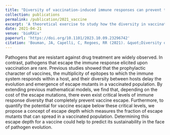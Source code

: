 ```yaml
---
title: "Diversity of vaccination-induced immune responses can prevent the spread of vaccine escape mutants"
collection: publications
permalink: /publication/2021_vaccine
excerpt: 'A theoretical exercise to study how the diversity in vaccination-induced immune responses can explain (in part) why vaccination escape is less often observed compared to resistance to treatment.'
date: 2021-04-21
venue: 'bioRXiv'
paperurl: 'https://doi.org/10.1101/2023.10.09.23296742'
citation: 'Bouman, JA, Capelli, C, Regoes, RR (2021). &quot;Diversity of vaccination-induced immune responses can prevent the spread of vaccine escape mutants&quot; <i>BioRXiv preprent</i>'
---
```


Pathogens that are resistant against drug treatment are widely observed. In contrast, pathogens that escape the immune response elicited upon vaccination are rare. Previous studies showed that the prophylactic character of vaccines, the multiplicity of epitopes to which the immune system responds within a host, and their diversity between hosts delay the evolution and emergence of escape mutants in a vaccinated population. By extending previous mathematical models, we find that, depending on the cost of the escape mutations, there even exist critical levels of immune response diversity that completely prevent vaccine escape. Furthermore, to quantify the potential for vaccine escape below these critical levels, we propose a concept of escape depth which measures the fraction of escape mutants that can spread in a vaccinated population. Determining this escape depth for a vaccine could help to predict its sustainability in the face of pathogen evolution.
